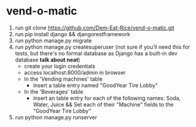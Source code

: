 # vend-o-matic

1. run git clone https://github.com/Dem-Eat-Rice/vend-o-matic.git
2. run pip install django && djangorestframework
3. run python manage.py migrate
4. run python manage.py createsuperuser 
(not sure if you'll need this for tests, but there's no formal database as Django has a built-in dev database **talk about neat**)
	- create your login credentials 
	- access localhost:8000/admin in browser
	- In the 'Vending machines' table
		- insert a table entry named "GoodYear Tire Lobby"
	- In the 'Beverages' table
		- insert an table entry for each of the following names: Soda, Water, Juice && Set each of their "Machine" fields to the "GoodYear Tire Lobby"
5. run python manage.py runserver
